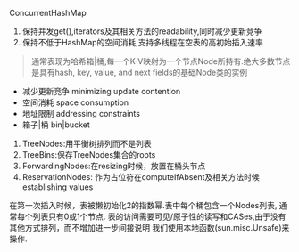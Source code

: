ConcurrentHashMap
1. 保持并发get(),iterators及其相关方法的readability,同时减少更新竞争
2. 保持不低于HashMap的空间消耗,支持多线程在空表的高初始插入速率

> 通常表现为哈希箱|桶,每一个K-V映射为一个节点Node所持有.绝大多数节点是具有hash, key, value, and next fields的基础Node类的实例
- 减少更新竞争
minimizing update contention
- 空间消耗
space consumption
- 地址限制
addressing constraints
- 箱子|桶
bin|bucket
1. TreeNodes:用平衡树排列而不是列表
2. TreeBins:保存TreeNodes集合的roots
3. ForwardingNodes:在resizing时候，放置在桶头节点
4. ReservationNodes: 作为占位符在computeIfAbsent及相关方法时候establishing values

在第一次插入时候，表被懒初始化2的指数幂.表中每个桶包含一个Nodes列表,
通常每个列表只有0或1个节点.
表的访问需要可见/原子性的读写和CASes,由于没有其他方式排列，而不增加进一步间接说明
我们使用本地函数(sun.misc.Unsafe)来操作.


